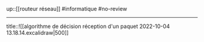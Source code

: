 up::[[routeur réseau]]
#informatique #no-review 

---

title::![[algorithme de décision réception d'un paquet 2022-10-04 13.18.14.excalidraw|500]]

